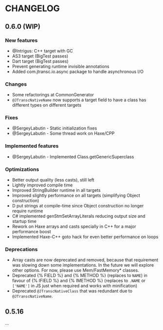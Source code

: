 # CHANGELOG

## 0.6.0 (WIP)

### New features
- @Intrigus: C++ target with GC
- AS3 target (BigTest passes)
- Dart target (BigTest passes)
- Prevent generating runtime invisible annotations
- Added com.jtransc.io.async package to handle asynchronous I/O

### Changes
- Some refactorings at CommonGenerator
- `@JTranscNativeName` now supports a target field to have a class has different types on different targets

### Fixes
- @SergeyLabutin - Static initialization fixes
- @SergeyLabutin - Some thread work on Haxe/CPP

### Implemented features
- @SergeyLabutin - Implemented Class.getGenericSuperclass

### Optimizations
- Better output quality (less casts), still left
- Lightly improved compile time
- Improved StringBuilder runtime in all targets
- Improved slightly performance on all targets (simplifying Object construction)
- D put strings at compile-time since Object construction no longer require runtime
- C# implemented genStmSetArrayLiterals reducing output size and startup time
- Rework on Haxe arrays and casts specially in C++ for a major performance boost
- Implemented Haxe-C++ goto hack for even better performance on loops

### Deprecations
- Array casts are now deprecated and removed, because that requirement was slowing down some implementations. In the future we will explore other options. For now, please use Mem/FastMemory* classes.
- Deprecated {% FIELD %} and {% METHOD %} (replaces to `NAME`) in favour of {% IFIELD %} and {% IMETHOD %} (replaces to `.NAME` or `['NAME']` in JS just when required and works with minification)
- Deprecated `@JTranscNativeClass` that was redundant due to `@JTranscNativeName`.

## 0.5.16

...